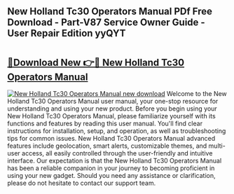 ## New Holland Tc30 Operators Manual PDf Free Download - Part-V87 Service Owner Guide - User Repair Edition yyQYT

# <h2><a href="http://bc86584.oget.top/?id=New+Holland+Tc30+Operators+Manual">🔗Download New 👉🔴 New Holland Tc30 Operators Manual</a></h2>

[![New Holland Tc30 Operators Manual new download](https://i.imgur.com/5g1atiW.png)](http://bc86584.oget.top/?id=New+Holland+Tc30+Operators+Manual)
Welcome to the New Holland Tc30 Operators Manual user manual, your one-stop resource for understanding and using your new product. Before you begin using your New Holland Tc30 Operators Manual, please familiarize yourself with its functions and features by reading this user manual. You'll find clear instructions for installation, setup, and operation, as well as troubleshooting tips for common issues. New Holland Tc30 Operators Manual advanced features include geolocation, smart alerts, customizable themes, and multi-user access, all easily controlled through the user-friendly and intuitive interface. Our expectation is that the New Holland Tc30 Operators Manual has been a reliable companion in your journey to becoming proficient in using your new gadget. Should you need any assistance or clarification, please do not hesitate to contact our support team.
